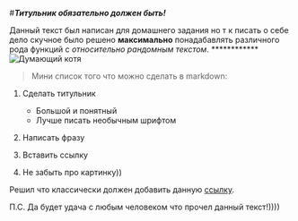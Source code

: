 #***Титульник обязательно должен быть!***

Данный текст был написан для домашнего задания но т к писать о себе дело скучное было решено **максимально** понадабавлять различного рода функций с *относительно рандомным текстом*. ************
![Думающий котя](https://www.meme-arsenal.com/memes/3d63630b318df6669017b1aca7d8994a.jpg)

>Мини список того что можно сделать в markdown:
1. Сделать титульник
   - Большой и понятный
   - Лучше писать необычным шрифтом

2. Написать фразу 
3. Вставить ссылку
4. Не забыть про картинку))

Решил что классически должен добавить данную [ссылку](https://www.youtube.com/watch?v=dQw4w9WgXcQ). 

П.С. Да будет удача с любым человеком что прочел данный текст!))))
